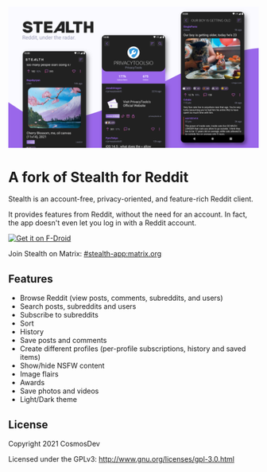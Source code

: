 <img src="stealth.png">

# A fork of Stealth for Reddit

Stealth is an account-free, privacy-oriented, and feature-rich Reddit client. 

It provides features from Reddit, without the need for an account. In fact, the app doesn't even let you log in with a Reddit account.

[<img src="https://fdroid.gitlab.io/artwork/badge/get-it-on.png"
     alt="Get it on F-Droid"
     height="80">](https://f-droid.org/packages/com.cosmos.unreddit/)

Join Stealth on Matrix: [#stealth-app:matrix.org](https://matrix.to/#/#stealth-app:matrix.org)

## Features

- Browse Reddit (view posts, comments, subreddits, and users)
- Search posts, subreddits and users
- Subscribe to subreddits
- Sort
- History
- Save posts and comments
- Create different profiles (per-profile subscriptions, history and saved items)
- Show/hide NSFW content
- Image flairs
- Awards
- Save photos and videos
- Light/Dark theme

## License

Copyright 2021 CosmosDev

Licensed under the GPLv3: http://www.gnu.org/licenses/gpl-3.0.html
